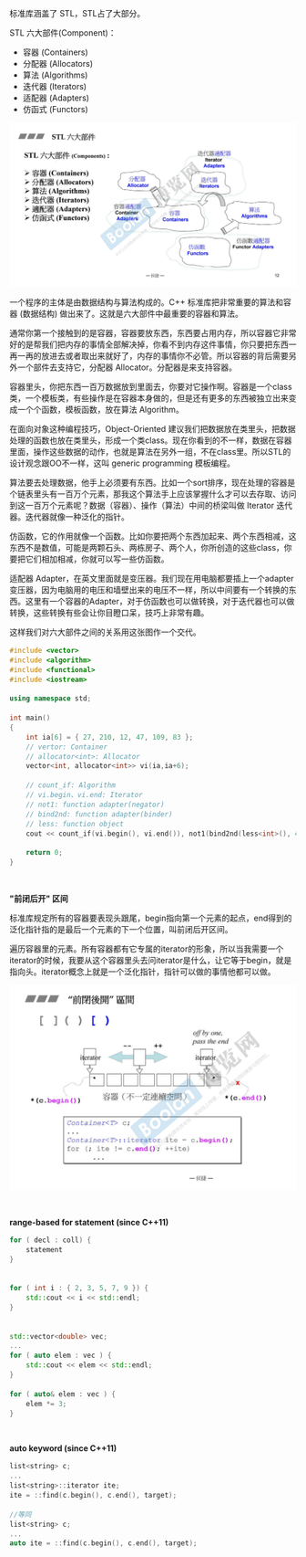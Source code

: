 标准库涵盖了 STL，STL占了大部分。

STL 六大部件(Component)：

- 容器 (Containers)
- 分配器 (Allocators)
- 算法 (Algorithms)
- 迭代器 (Iterators)
- 适配器 (Adapters)
- 仿函式 (Functors)

![image-20230320163820669](assets/image-20230320163820669.png)

一个程序的主体是由数据结构与算法构成的。C++ 标准库把非常重要的算法和容器 (数据结构) 做出来了。这就是六大部件中最重要的容器和算法。

通常你第一个接触到的是容器，容器要放东西，东西要占用内存，所以容器它非常好的是帮我们把内存的事情全部解决掉，你看不到内存这件事情，你只要把东西一再一再的放进去或者取出来就好了，内存的事情你不必管。所以容器的背后需要另外一个部件去支持它，分配器 Allocator。分配器是来支持容器。

容器里头，你把东西一百万数据放到里面去，你要对它操作啊。容器是一个class类，一个模板类，有些操作是在容器本身做的，但是还有更多的东西被独立出来变成一个个函数，模板函数，放在算法 Algorithm。

在面向对象这种编程技巧，Object-Oriented 建议我们把数据放在类里头，把数据处理的函数也放在类里头，形成一个类class。现在你看到的不一样，数据在容器里面，操作这些数据的动作，也就是算法在另外一组，不在class里。所以STL的设计观念跟OO不一样，这叫 generic programming 模板编程。

算法要去处理数据，他手上必须要有东西。比如一个sort排序，现在处理的容器是个链表里头有一百万个元素，那我这个算法手上应该掌握什么才可以去存取、访问到这一百万个元素呢？数据（容器）、操作（算法）中间的桥梁叫做 Iterator 迭代器。迭代器就像一种泛化的指针。

仿函数，它的作用就像一个函数。比如你要把两个东西加起来、两个东西相减，这东西不是数值，可能是两颗石头、两栋房子、两个人，你所创造的这些class，你要把它们相加相减，你就可以写一些仿函数。

适配器 Adapter，在英文里面就是变压器。我们现在用电脑都要插上一个adapter变压器，因为电脑用的电压和墙壁出来的电压不一样，所以中间要有一个转换的东西。这里有一个容器的Adapter，对于仿函数也可以做转换，对于迭代器也可以做转换，这些转换有些会让你目瞪口呆，技巧上非常有趣。

这样我们对六大部件之间的关系用这张图作一个交代。

```cpp
#include <vector>
#include <algorithm>
#include <functional>
#include <iostream>

using namespace std;

int main()
{
    int ia[6] = { 27, 210, 12, 47, 109, 83 };
    // vertor: Container
    // allocator<int>: Allocator
    vector<int, allocator<int>> vi(ia,ia+6);
    
    // count_if: Algorithm
    // vi.begin、vi.end: Iterator
    // not1: function adapter(negator)
    // bind2nd: function adapter(binder)
    // less: function object
    cout << count_if(vi.begin(), vi.end()), not1(bind2nd(less<int>(), 40));
    
    return 0;
}
```

<br>

**"前闭后开" 区间**

标准库规定所有的容器要表现头跟尾，begin指向第一个元素的起点，end得到的泛化指针指的是最后一个元素的下一个位置，叫前闭后开区间。

遍历容器里的元素。所有容器都有它专属的iterator的形象，所以当我需要一个iterator的时候，我要从这个容器里头去问iterator是什么，让它等于begin，就是指向头。iterator概念上就是一个泛化指针，指针可以做的事情他都可以做。

![image-20230320205451906](assets/image-20230320205451906.png)

<br>

**range-based for statement (since C++11)**

```cpp
for ( decl : coll) {
    statement
}


for ( int i : { 2, 3, 5, 7, 9 }) {
    std::cout << i << std::endl;
}


std::vector<double> vec;
...
for ( auto elem : vec ) {
    std::cout << elem << std::endl;
}

for ( auto& elem : vec ) {
    elem *= 3;
}
```

<br>

**auto keyword (since C++11)**

```cpp
list<string> c;
...
list<string>::iterator ite;
ite = ::find(c.begin(), c.end(), target);

//等同
list<string> c;
...
auto ite = ::find(c.begin(), c.end(), target);
```

